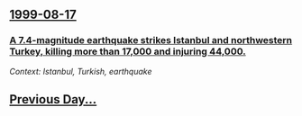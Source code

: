 ## [1999-08-17](/news/1999/08/17/index.md)

### [ A 7.4-magnitude earthquake strikes Istanbul and northwestern Turkey, killing more than 17,000 and injuring 44,000. ](/news/1999/08/17/a-7-4-magnitude-earthquake-strikes-istanbul-and-northwestern-turkey-killing-more-than-17-000-and-injuring-44-000.md)
_Context: Istanbul, Turkish, earthquake_

## [Previous Day...](/news/1999/08/16/index.md)

